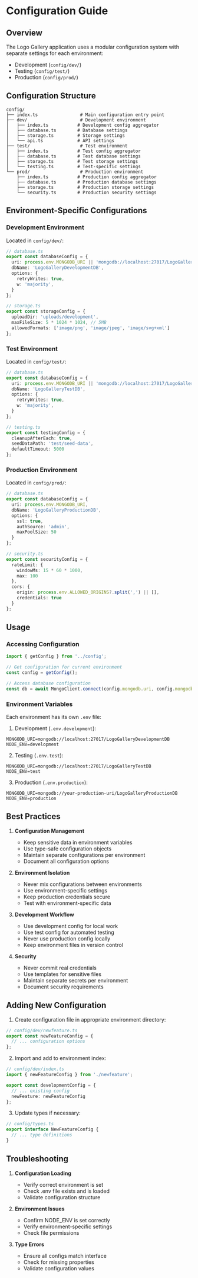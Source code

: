 # Configuration Guide

## Overview
The Logo Gallery application uses a modular configuration system with separate settings for each environment:
- Development (`config/dev/`)
- Testing (`config/test/`)
- Production (`config/prod/`)

## Configuration Structure

```
config/
├── index.ts                # Main configuration entry point
├── dev/                    # Development environment
│   ├── index.ts           # Development config aggregator
│   ├── database.ts        # Database settings
│   ├── storage.ts         # Storage settings
│   └── api.ts             # API settings
├── test/                   # Test environment
│   ├── index.ts           # Test config aggregator
│   ├── database.ts        # Test database settings
│   ├── storage.ts         # Test storage settings
│   └── testing.ts         # Test-specific settings
└── prod/                   # Production environment
    ├── index.ts           # Production config aggregator
    ├── database.ts        # Production database settings
    ├── storage.ts         # Production storage settings
    └── security.ts        # Production security settings
```

## Environment-Specific Configurations

### Development Environment
Located in `config/dev/`:
```typescript
// database.ts
export const databaseConfig = {
  uri: process.env.MONGODB_URI || 'mongodb://localhost:27017/LogoGalleryDevelopmentDB',
  dbName: 'LogoGalleryDevelopmentDB',
  options: {
    retryWrites: true,
    w: 'majority',
  }
};

// storage.ts
export const storageConfig = {
  uploadDir: 'uploads/development',
  maxFileSize: 5 * 1024 * 1024, // 5MB
  allowedFormats: ['image/png', 'image/jpeg', 'image/svg+xml']
};
```

### Test Environment
Located in `config/test/`:
```typescript
// database.ts
export const databaseConfig = {
  uri: process.env.MONGODB_URI || 'mongodb://localhost:27017/LogoGalleryTestDB',
  dbName: 'LogoGalleryTestDB',
  options: {
    retryWrites: true,
    w: 'majority',
  }
};

// testing.ts
export const testingConfig = {
  cleanupAfterEach: true,
  seedDataPath: 'test/seed-data',
  defaultTimeout: 5000
};
```

### Production Environment
Located in `config/prod/`:
```typescript
// database.ts
export const databaseConfig = {
  uri: process.env.MONGODB_URI,
  dbName: 'LogoGalleryProductionDB',
  options: {
    ssl: true,
    authSource: 'admin',
    maxPoolSize: 50
  }
};

// security.ts
export const securityConfig = {
  rateLimit: {
    windowMs: 15 * 60 * 1000,
    max: 100
  },
  cors: {
    origin: process.env.ALLOWED_ORIGINS?.split(',') || [],
    credentials: true
  }
};
```

## Usage

### Accessing Configuration
```typescript
import { getConfig } from '../config';

// Get configuration for current environment
const config = getConfig();

// Access database configuration
const db = await MongoClient.connect(config.mongodb.uri, config.mongodb.options);
```

### Environment Variables
Each environment has its own `.env` file:

1. Development (`.env.development`):
```env
MONGODB_URI=mongodb://localhost:27017/LogoGalleryDevelopmentDB
NODE_ENV=development
```

2. Testing (`.env.test`):
```env
MONGODB_URI=mongodb://localhost:27017/LogoGalleryTestDB
NODE_ENV=test
```

3. Production (`.env.production`):
```env
MONGODB_URI=mongodb://your-production-uri/LogoGalleryProductionDB
NODE_ENV=production
```

## Best Practices

1. **Configuration Management**
   - Keep sensitive data in environment variables
   - Use type-safe configuration objects
   - Maintain separate configurations per environment
   - Document all configuration options

2. **Environment Isolation**
   - Never mix configurations between environments
   - Use environment-specific settings
   - Keep production credentials secure
   - Test with environment-specific data

3. **Development Workflow**
   - Use development config for local work
   - Use test config for automated testing
   - Never use production config locally
   - Keep environment files in version control

4. **Security**
   - Never commit real credentials
   - Use templates for sensitive files
   - Maintain separate secrets per environment
   - Document security requirements

## Adding New Configuration

1. Create configuration file in appropriate environment directory:
```typescript
// config/dev/newfeature.ts
export const newFeatureConfig = {
  // ... configuration options
};
```

2. Import and add to environment index:
```typescript
// config/dev/index.ts
import { newFeatureConfig } from './newfeature';

export const developmentConfig = {
  // ... existing config
  newFeature: newFeatureConfig
};
```

3. Update types if necessary:
```typescript
// config/types.ts
export interface NewFeatureConfig {
  // ... type definitions
}
```

## Troubleshooting

1. **Configuration Loading**
   - Verify correct environment is set
   - Check .env file exists and is loaded
   - Validate configuration structure

2. **Environment Issues**
   - Confirm NODE_ENV is set correctly
   - Verify environment-specific settings
   - Check file permissions

3. **Type Errors**
   - Ensure all configs match interface
   - Check for missing properties
   - Validate configuration values 